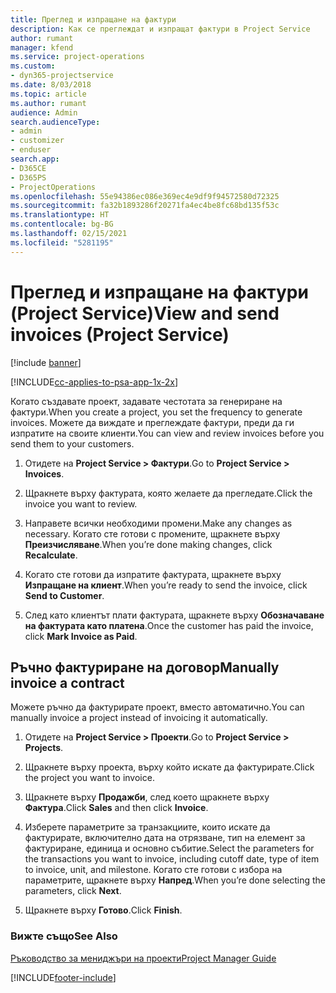 ```yaml
---
title: Преглед и изпращане на фактури
description: Как се преглеждат и изпращат фактури в Project Service
author: rumant
manager: kfend
ms.service: project-operations
ms.custom:
- dyn365-projectservice
ms.date: 8/03/2018
ms.topic: article
ms.author: rumant
audience: Admin
search.audienceType:
- admin
- customizer
- enduser
search.app:
- D365CE
- D365PS
- ProjectOperations
ms.openlocfilehash: 55e94386ec086e369ec4e9df9f94572580d72325
ms.sourcegitcommit: fa32b1893286f20271fa4ec4be8fc68bd135f53c
ms.translationtype: HT
ms.contentlocale: bg-BG
ms.lasthandoff: 02/15/2021
ms.locfileid: "5281195"
---
```

# <a name="view-and-send-invoices-project-service"></a><span data-ttu-id="227af-103">Преглед и изпращане на фактури (Project Service)</span><span class="sxs-lookup"><span data-stu-id="227af-103">View and send invoices (Project Service)</span></span>

[!include [banner](../includes/psa-now-project-operations.md)]

[!INCLUDE[cc-applies-to-psa-app-1x-2x](../includes/cc-applies-to-psa-app-1x-2x.md)]

<span data-ttu-id="227af-104">Когато създавате проект, задавате честотата за генериране на фактури.</span><span class="sxs-lookup"><span data-stu-id="227af-104">When you create a project, you set the frequency to generate invoices.</span></span> <span data-ttu-id="227af-105">Можете да виждате и преглеждате фактури, преди да ги изпратите на своите клиенти.</span><span class="sxs-lookup"><span data-stu-id="227af-105">You can view and review invoices before you send them to your customers.</span></span>  
  
1.  <span data-ttu-id="227af-106">Отидете на **Project Service > Фактури**.</span><span class="sxs-lookup"><span data-stu-id="227af-106">Go to **Project Service > Invoices**.</span></span>  
  
2.  <span data-ttu-id="227af-107">Щракнете върху фактурата, която желаете да прегледате.</span><span class="sxs-lookup"><span data-stu-id="227af-107">Click the invoice you want to review.</span></span>  
  
3.  <span data-ttu-id="227af-108">Направете всички необходими промени.</span><span class="sxs-lookup"><span data-stu-id="227af-108">Make any changes as necessary.</span></span> <span data-ttu-id="227af-109">Когато сте готови с промените, щракнете върху **Преизчисляване**.</span><span class="sxs-lookup"><span data-stu-id="227af-109">When you’re done making changes, click **Recalculate**.</span></span>  
  
4.  <span data-ttu-id="227af-110">Когато сте готови да изпратите фактурата, щракнете върху **Изпращане на клиент**.</span><span class="sxs-lookup"><span data-stu-id="227af-110">When you’re ready to send the invoice, click **Send to Customer**.</span></span>  
  
5.  <span data-ttu-id="227af-111">След като клиентът плати фактурата, щракнете върху **Обозначаване на фактурата като платена**.</span><span class="sxs-lookup"><span data-stu-id="227af-111">Once the customer has paid the invoice, click **Mark Invoice as Paid**.</span></span>  
  
## <a name="manually-invoice-a-contract"></a><span data-ttu-id="227af-112">Ръчно фактуриране на договор</span><span class="sxs-lookup"><span data-stu-id="227af-112">Manually invoice a contract</span></span>  
 <span data-ttu-id="227af-113">Можете ръчно да фактурирате проект, вместо автоматично.</span><span class="sxs-lookup"><span data-stu-id="227af-113">You can manually invoice a project instead of invoicing it automatically.</span></span>  
  
1.  <span data-ttu-id="227af-114">Отидете на **Project Service > Проекти**.</span><span class="sxs-lookup"><span data-stu-id="227af-114">Go to **Project Service > Projects**.</span></span>  
  
2.  <span data-ttu-id="227af-115">Щракнете върху проекта, върху който искате да фактурирате.</span><span class="sxs-lookup"><span data-stu-id="227af-115">Click the project you want to invoice.</span></span>  
  
3.  <span data-ttu-id="227af-116">Щракнете върху **Продажби**, след което щракнете върху **Фактура**.</span><span class="sxs-lookup"><span data-stu-id="227af-116">Click **Sales** and then click **Invoice**.</span></span>  
  
4.  <span data-ttu-id="227af-117">Изберете параметрите за транзакциите, които искате да фактурирате, включително дата на отрязване, тип на елемент за фактуриране, единица и основно събитие.</span><span class="sxs-lookup"><span data-stu-id="227af-117">Select the parameters for the transactions you want to invoice, including cutoff date, type of item to invoice, unit, and milestone.</span></span> <span data-ttu-id="227af-118">Когато сте готови с избора на параметрите, щракнете върху **Напред**.</span><span class="sxs-lookup"><span data-stu-id="227af-118">When you’re done selecting the parameters, click **Next**.</span></span>  
  
5.  <span data-ttu-id="227af-119">Щракнете върху **Готово**.</span><span class="sxs-lookup"><span data-stu-id="227af-119">Click **Finish**.</span></span>  
  
### <a name="see-also"></a><span data-ttu-id="227af-120">Вижте също</span><span class="sxs-lookup"><span data-stu-id="227af-120">See Also</span></span>  
 [<span data-ttu-id="227af-121">Ръководство за мениджъри на проекти</span><span class="sxs-lookup"><span data-stu-id="227af-121">Project Manager Guide</span></span>](../psa/project-manager-guide.md)


[!INCLUDE[footer-include](../includes/footer-banner.md)]